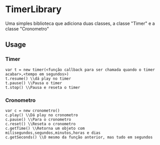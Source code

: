 # TimerLibrary
Uma simples biblioteca que adiciona duas classes, a classe "Timer" e a classe "Cronometro"

## Usage
### Timer
```
var t = new timer(<função callback para ser chamada quando o timer acabar>,<tempo em segundos>)
t.resume() \\dá play no timer
t.pause() \\Pausa o timer
t.stop() \\Pausa e reseta o timer
```
### Cronometro
```
var c = new cronometro()
c.play() \\Dá play no cronometro
c.pause() \\Para o cronometro
c.reset() \\Reseta o cronometro
c.getTime() \\Retorna um objeto com milisegundos,segundos,minutos,horas e dias
c.getSeconds() \\O mesmo da função anterior, mas tudo em segundos
```
